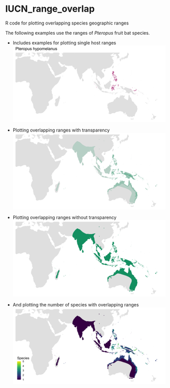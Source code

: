 # IUCN_range_overlap
R code for plotting overlapping species geographic ranges

The following examples use the ranges of *Pteropus* fruit bat species.

- Includes examples for plotting single host ranges
![](Pteropus_species_range_single.png?raw=true)

- Plotting overlapping ranges with transparency
![](Pteropus_species_range_overlap_transparent.png?raw=true)

- Plotting overlapping ranges without transparency
![](Pteropus_species_range_overlap_notransparent.png?raw=true)

- And plotting the number of species with overlapping ranges
![](Pteropus_species_range_overlap_counts.png?raw=true)

